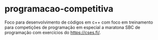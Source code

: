 # programacao-competitiva
Foco para desenvolvimento de códigos em c++ com foco em treinamento para competições de programação em especial a maratona SBC de programação com exercícios do https://cses.fi/.
